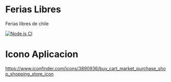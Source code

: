 
# Ferias Libres

Ferias libres de chile

[![Node.js CI](https://github.com/mariofix/ferias-libres/actions/workflows/node.js.yml/badge.svg?branch=main)](https://github.com/mariofix/ferias-libres/actions/workflows/node.js.yml)

# Icono Aplicacion

https://www.iconfinder.com/icons/3890936/buy_cart_market_purchase_shop_shopping_store_icon